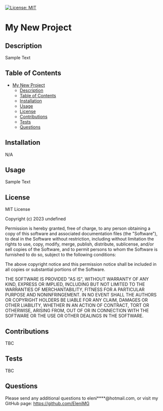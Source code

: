 
[![License: MIT](https://img.shields.io/badge/License-MIT-yellow.svg)](https://opensource.org/licenses/MIT)
    
# My New Project

## Description
Sample Text


## Table of Contents
- [My New Project](#my-new-project)
  - [Description](#description)
  - [Table of Contents](#table-of-contents)
  - [Installation](#installation)
  - [Usage](#usage)
  - [License](#license)
  - [Contributions](#contributions)
  - [Tests](#tests)
  - [Questions](#questions)


## Installation

N/A


## Usage

Sample Text


## License

MIT License

Copyright (c) 2023 undefined

Permission is hereby granted, free of charge, to any person obtaining a copy
of this software and associated documentation files (the "Software"), to deal
in the Software without restriction, including without limitation the rights
to use, copy, modify, merge, publish, distribute, sublicense, and/or sell
copies of the Software, and to permit persons to whom the Software is
furnished to do so, subject to the following conditions:

The above copyright notice and this permission notice shall be included in all
copies or substantial portions of the Software.

THE SOFTWARE IS PROVIDED "AS IS", WITHOUT WARRANTY OF ANY KIND, EXPRESS OR
IMPLIED, INCLUDING BUT NOT LIMITED TO THE WARRANTIES OF MERCHANTABILITY,
FITNESS FOR A PARTICULAR PURPOSE AND NONINFRINGEMENT. IN NO EVENT SHALL THE
AUTHORS OR COPYRIGHT HOLDERS BE LIABLE FOR ANY CLAIM, DAMAGES OR OTHER
LIABILITY, WHETHER IN AN ACTION OF CONTRACT, TORT OR OTHERWISE, ARISING FROM,
OUT OF OR IN CONNECTION WITH THE SOFTWARE OR THE USE OR OTHER DEALINGS IN THE
SOFTWARE.



## Contributions

TBC

## Tests

TBC


## Questions

Please send any additional questions to eleni****@hotmail.com, or visit my GitHub page: https://github.com/EleniMG
